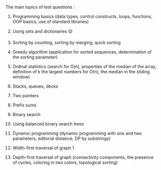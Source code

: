 The main topics of test questions : 
1. Programming basics (data types, control constructs, loops, functions, OOP basics, use of standard libraries) 
2. Using sets and dictionaries 🟡
3. Sorting by counting, sorting by merging, quick sorting 
4. Greedy algorithm (application for sorted sequences, determination of the sorting parameter) 
5. Ordinal statistics (search for O(n), properties of the median of the array, definition of k the largest numbers for O(n), the median in the sliding window) 
6. Stacks, queues, decks 
7. Two pointers 
8. Prefix sums 
9. Binary search 
10. Using balanced binary search trees 
11. Dynamic programming (dynamic programming with one and two parameters, editorial distance, DP by substrings) 



12. Width-first traversal of graph 1
13. Depth-first traversal of graph (connectivity components, the presence of cycles, coloring in two colors, topological sorting)


 